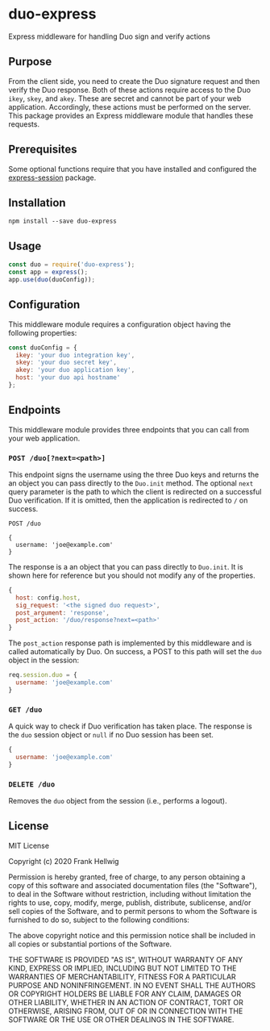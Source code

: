 # duo-express

Express middleware for handling Duo sign and verify actions

## Purpose

From the client side, you need to create the Duo signature request and then verify the Duo response. Both of these actions require access to the Duo `ikey`, `skey`, and `akey`. These are secret and cannot be part of your web application. Accordingly, these actions must be performed on the server. This package provides an Express middleware module that handles these requests.

## Prerequisites

Some optional functions require that you have installed and configured the [express-session](https://www.npmjs.com/package/express-session) package.

## Installation

```
npm install --save duo-express
```

## Usage

```javascript
const duo = require('duo-express');
const app = express();
app.use(duo(duoConfig));
```

## Configuration

This middleware module requires a configuration object having the following properties:

```javascript
const duoConfig = {
  ikey: 'your duo integration key',
  skey: 'your duo secret key',
  akey: 'your duo application key',
  host: 'your duo api hostname'
};
```

## Endpoints

This middleware module provides three endpoints that you can call from your web application.

### `POST /duo[?next=<path>]`

This endpoint signs the username using the three Duo keys and returns the an object you can pass directly to the `Duo.init` method. The optional `next` query parameter is the path to which the client is redirected on a successful Duo verification. If it is omitted, then the application is redirected to `/` on success.

```
POST /duo

{
  username: 'joe@example.com'
}
```

The response is a an object that you can pass directly to `Duo.init`. It is shown here for reference but you should not modify any of the properties.

```javascript
{
  host: config.host,
  sig_request: '<the signed duo request>',
  post_argument: 'response',
  post_action: '/duo/response?next=<path>'
}
```

The `post_action` response path is implemented by this middleware and is called automatically by Duo. On success, a POST to this path will set the `duo` object in the session:

```javascript
req.session.duo = {
  username: 'joe@example.com'
}
```

### `GET /duo`

A quick way to check if Duo verification has taken place. The response is the `duo` session object or `null` if no Duo session has been set.

```javascript
{
  username: 'joe@example.com'
}
```

### `DELETE /duo`

Removes the `duo` object from the session (i.e., performs a logout).

## License

MIT License

Copyright (c) 2020 Frank Hellwig

Permission is hereby granted, free of charge, to any person obtaining a copy
of this software and associated documentation files (the "Software"), to deal
in the Software without restriction, including without limitation the rights
to use, copy, modify, merge, publish, distribute, sublicense, and/or sell
copies of the Software, and to permit persons to whom the Software is
furnished to do so, subject to the following conditions:

The above copyright notice and this permission notice shall be included in all
copies or substantial portions of the Software.

THE SOFTWARE IS PROVIDED "AS IS", WITHOUT WARRANTY OF ANY KIND, EXPRESS OR
IMPLIED, INCLUDING BUT NOT LIMITED TO THE WARRANTIES OF MERCHANTABILITY,
FITNESS FOR A PARTICULAR PURPOSE AND NONINFRINGEMENT. IN NO EVENT SHALL THE
AUTHORS OR COPYRIGHT HOLDERS BE LIABLE FOR ANY CLAIM, DAMAGES OR OTHER
LIABILITY, WHETHER IN AN ACTION OF CONTRACT, TORT OR OTHERWISE, ARISING FROM,
OUT OF OR IN CONNECTION WITH THE SOFTWARE OR THE USE OR OTHER DEALINGS IN THE
SOFTWARE.
